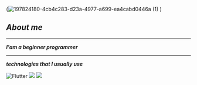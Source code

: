 
(![197824180-4cb4c283-d23a-4977-a699-ea4cabd0446a (1)](https://user-images.githubusercontent.com/116648428/198311733-2ee7545a-dec3-435a-b7e6-660807145adb.jpg)
)

## ___About me___

-------


___I'am a beginner programmer___



--------

___technologies that I usually use___


![Flutter](https://img.shields.io/badge/-Flutter-090909?style=for-the-badge&logo=flutter&logoColor=47C5FB)
<img src="https://img.shields.io/badge/HTML-black?style=for-the-badge&logo=html5&logoColor=red"/>
<img src="https://img.shields.io/badge/Css-black?style=for-the-badge&logo=css3&logoColor=blue"/>


